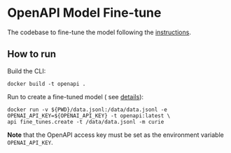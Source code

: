 # OpenAPI Model Fine-tune

The codebase to fine-tune the model following the [instructions](https://platform.openai.com/docs/guides/fine-tuning).

## How to run

Build the CLI:

```commandline
docker build -t openapi .
```

Run to create a fine-tuned model (
see [details](https://platform.openai.com/docs/guides/fine-tuning/create-a-fine-tuned-model)):

```commandline
docker run -v ${PWD}/data.jsonl:/data/data.jsonl -e OPENAI_API_KEY=${OPENAI_API_KEY} -t openapi:latest \
api fine_tunes.create -t /data/data.jsonl -m curie
```

**Note** that the OpenAPI access key must be set as the environment variable `OPENAI_API_KEY`.  
